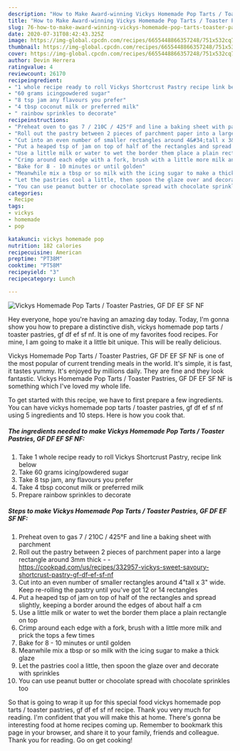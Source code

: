 ```yaml
---
description: "How to Make Award-winning Vickys Homemade Pop Tarts / Toaster Pastries, GF DF EF SF NF"
title: "How to Make Award-winning Vickys Homemade Pop Tarts / Toaster Pastries, GF DF EF SF NF"
slug: 76-how-to-make-award-winning-vickys-homemade-pop-tarts-toaster-pastries-gf-df-ef-sf-nf
date: 2020-07-31T08:42:43.325Z
image: https://img-global.cpcdn.com/recipes/6655448866357248/751x532cq70/vickys-homemade-pop-tarts-toaster-pastries-gf-df-ef-sf-nf-recipe-main-photo.jpg
thumbnail: https://img-global.cpcdn.com/recipes/6655448866357248/751x532cq70/vickys-homemade-pop-tarts-toaster-pastries-gf-df-ef-sf-nf-recipe-main-photo.jpg
cover: https://img-global.cpcdn.com/recipes/6655448866357248/751x532cq70/vickys-homemade-pop-tarts-toaster-pastries-gf-df-ef-sf-nf-recipe-main-photo.jpg
author: Devin Herrera
ratingvalue: 4
reviewcount: 26170
recipeingredient:
- "1 whole recipe ready to roll Vickys Shortcrust Pastry recipe link below"
- "60 grams icingpowdered sugar"
- "8 tsp jam any flavours you prefer"
- "4 tbsp coconut milk or preferred milk"
- " rainbow sprinkles to decorate"
recipeinstructions:
- "Preheat oven to gas 7 / 210C / 425°F and line a baking sheet with parchment"
- "Roll out the pastry between 2 pieces of parchment paper into a large rectangle around 3mm thick  https://cookpad.com/us/recipes/332957-vickys-sweet-savoury-shortcrust-pastry-gf-df-ef-sf-nf"
- "Cut into an even number of smaller rectangles around 4&#34;tall x 3&#34; wide. Keep re-rolling the pastry until you&#39;ve got 12 or 14 rectangles"
- "Put a heaped tsp of jam on top of half of the rectangles and spread slightly, keeping a border around the edges of about half a cm"
- "Use a little milk or water to wet the border them place a plain rectangle on top"
- "Crimp around each edge with a fork, brush with a little more milk and prick the tops a few times"
- "Bake for 8 - 10 minutes or until golden"
- "Meanwhile mix a tbsp or so milk with the icing sugar to make a thick glaze"
- "Let the pastries cool a little, then spoon the glaze over and decorate with sprinkles"
- "You can use peanut butter or chocolate spread with chocolate sprinkles too"
categories:
- Recipe
tags:
- vickys
- homemade
- pop

katakunci: vickys homemade pop 
nutrition: 182 calories
recipecuisine: American
preptime: "PT38M"
cooktime: "PT58M"
recipeyield: "3"
recipecategory: Lunch

---
```



![Vickys Homemade Pop Tarts / Toaster Pastries, GF DF EF SF NF](https://img-global.cpcdn.com/recipes/6655448866357248/751x532cq70/vickys-homemade-pop-tarts-toaster-pastries-gf-df-ef-sf-nf-recipe-main-photo.jpg)

Hey everyone, hope you're having an amazing day today. Today, I'm gonna show you how to prepare a distinctive dish, vickys homemade pop tarts / toaster pastries, gf df ef sf nf. It is one of my favorites food recipes. For mine, I am going to make it a little bit unique. This will be really delicious.



Vickys Homemade Pop Tarts / Toaster Pastries, GF DF EF SF NF is one of the most popular of current trending meals in the world. It's simple, it is fast, it tastes yummy. It's enjoyed by millions daily. They are fine and they look fantastic. Vickys Homemade Pop Tarts / Toaster Pastries, GF DF EF SF NF is something which I've loved my whole life.


To get started with this recipe, we have to first prepare a few ingredients. You can have vickys homemade pop tarts / toaster pastries, gf df ef sf nf using 5 ingredients and 10 steps. Here is how you cook that.

<!--inarticleads1-->

##### The ingredients needed to make Vickys Homemade Pop Tarts / Toaster Pastries, GF DF EF SF NF:

1. Take 1 whole recipe ready to roll Vickys Shortcrust Pastry, recipe link below
1. Take 60 grams icing/powdered sugar
1. Take 8 tsp jam, any flavours you prefer
1. Take 4 tbsp coconut milk or preferred milk
1. Prepare  rainbow sprinkles to decorate




<!--inarticleads2-->

##### Steps to make Vickys Homemade Pop Tarts / Toaster Pastries, GF DF EF SF NF:

1. Preheat oven to gas 7 / 210C / 425°F and line a baking sheet with parchment
1. Roll out the pastry between 2 pieces of parchment paper into a large rectangle around 3mm thick -  - https://cookpad.com/us/recipes/332957-vickys-sweet-savoury-shortcrust-pastry-gf-df-ef-sf-nf
1. Cut into an even number of smaller rectangles around 4&#34;tall x 3&#34; wide. Keep re-rolling the pastry until you&#39;ve got 12 or 14 rectangles
1. Put a heaped tsp of jam on top of half of the rectangles and spread slightly, keeping a border around the edges of about half a cm
1. Use a little milk or water to wet the border them place a plain rectangle on top
1. Crimp around each edge with a fork, brush with a little more milk and prick the tops a few times
1. Bake for 8 - 10 minutes or until golden
1. Meanwhile mix a tbsp or so milk with the icing sugar to make a thick glaze
1. Let the pastries cool a little, then spoon the glaze over and decorate with sprinkles
1. You can use peanut butter or chocolate spread with chocolate sprinkles too




So that is going to wrap it up for this special food vickys homemade pop tarts / toaster pastries, gf df ef sf nf recipe. Thank you very much for reading. I'm confident that you will make this at home. There's gonna be interesting food at home recipes coming up. Remember to bookmark this page in your browser, and share it to your family, friends and colleague. Thank you for reading. Go on get cooking!
